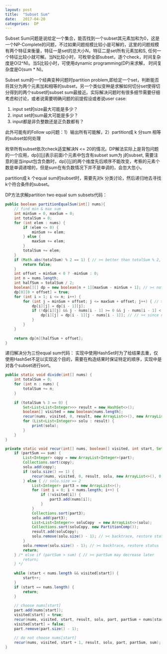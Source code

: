 ```yaml
---
layout: post
title:  "Subset Sum"
date:   2017-04-20 
categories:  DP 
---
```


Subset Sum问题是说给定一个集合，能否找到一个subset其元素加和为0，这是一个NP-Complete的问题，不过如果问题规模比较小是可解的，这里的问题规模有两个特征来衡量，特征一是set的总大小N，特征二是set所有元素加和S, 任何一个特征比较小就可解。当N比较小时，可枚举全部subset，逐个check，时间复杂度是O(2^N)。当S比较小时，可使用dynamic programming(DP)来求解， 时间复杂度是O(sum * N)。  

Subset sum的一个经典变种问题时partition problem,即给定一个set，判断能否将其分为两个元素加和相等的subset，另一个类似变种是求解如何切分set使得切分得到的两个subset的subset sum最接近。实际解决问题时有很多细节需要仔细考虑和讨论，或者说需要明确问题的前提假设或者说user case:  
1. input set的size最大可能是多少？
2. input set的sum最大可能是多少？
3. input都是非负整数还是正负数都有？

此外可能有的Follow up问题：1）输出所有可能解，2）partition成 k 分sum 相等的subset如何处理

枚举所有subset依次check适宜解决N <= 20的情况。DP解法实际上是背包问题的一个应用，dp[i][j]表示前面i个元素中包含有subset sum为 j的subset, 需要注意的是当input包含负数时，dp[i][j]的两个维度先后顺序不能改变，考察的元素个数是单调递增的，但是sum在有负数情况下并不是单调的，会忽大忽小。

partition成 k 个equal sum的subset时，需要先对k 分类讨论，然后递归地去寻找k个符合条件的subset。

DP方法求解partition two equal sum subsets代码：
```java
public boolean partitionEqualSum(int[] nums){
	// find min & max sum
	int minSum = 0, maxSum = 0;
	int totalSum = 0;
	for (int elem : nums) {
		if (elem <= 0) {
			minSum += elem;
		} else {
			maxSum += elem;
		}
		totalSum += elem;
	}
	if (Math.abs(totalSum) % 2 == 1) { // >< better than totalSum % 2, since -3 % 2 == -2, which wold lead wrong result
		return false;
	}
	int offset = minSum < 0 ? -minSum : 0;
	int n = nums.length;
	int halfSum = totalSum / 2;
	boolean[][] dp = new boolean[n + 1][maxSum - minSum + 1]; // >< not [halfSum + offset + 1][n + 1], not[halfSum - minSum + 1][n + 1]
	dp[0][0 + offset] = true;
	for (int i = 1; i <= n; i++) {
		for (int j = minSum + offset; j <= maxSum + offset; j++) { // >< when there are negative elements in the input, upper limit need to be maxSum + offset
			dp[i][j] = dp[i - 1][j];
			if (!dp[i][j] && j - nums[i - 1] >= 0 && j - nums[i - 1] < dp[0].length) { // >< do not forget: i - nums[j - 1] < dp.length
				dp[i][j] = dp[i - 1][j - nums[i - 1]]; // // >< since nums[j - 1] may be a negative number, so i - nums[j - 1] may be greater than i
			}
		}
	}
	
	return dp[n][halfSum + offset];
}
```

递归解决分为三份equal sum代码：
实现中使用HashSet时为了给结果去重，仅使用HashSet不足以实现这个目的，需要在构造结果时保证特定的顺序，实现中是对各个subset进行sort。
```java
public static void divide(int[] nums) {
	int totalSum = 0;
	for (int n : nums) {
		totalSum += n;
	}
	
	if (totalSum % 3 == 0) {
		Set<List<List<Integer>>> result = new HashSet<>();
		boolean[] visited = new boolean[nums.length];
		recur(nums, visited, 0, result, new ArrayList<>(), new ArrayList<Integer>(), 0, totalSum / 3);
		for (List<List<Integer>> solu : result) {
			print(solu);
		}
	}
}

private static void recur(int[] nums, boolean[] visited, int start, Set<List<List<Integer>>> result, List<List<Integer>>  solu, List<Integer> part, int partSum, int sum) {
	if (partSum == sum) {
		List<Integer> copy = new ArrayList<Integer>(part);
		Collections.sort(copy);
		solu.add(copy);
		if (solu.size() == 1) {
			recur(nums, visited, 0, result, solu, new ArrayList<>(), 0, sum); // search for 2nd part
		} else { // solu.size == 2
			List<Integer> part3 = new ArrayList<>();
			for (int i = 0; i < nums.length; i++) {
				if (!visited[i]) {
					part3.add(nums[i]);
				}
			}
			Collections.sort(part3);
			solu.add(part3);
			List<List<Integer>> soluCopy  = new ArrayList<>(solu);
			Collections.sort(soluCopy, new PartitionComp());
			result.add(soluCopy);
			solu.remove(solu.size() - 1); // >< backtrace, restore status
		} 
		solu.remove(solu.size() - 1); // >< backtrace, restore status
		return;
	} /* else if (partSum > sum) { // >< partSum may decrease later
		return;
	} */ 
	
	while (start < nums.length && visited[start]) {
		start++;
	}
	if (start == nums.length) {
		return;
	}
	
	// choose nums[start]
	part.add(nums[start]);
	visited[start] = true;
	recur(nums, visited, start, result, solu, part, partSum + nums[start], sum);
	visited[start] = false;
	part.remove(part.size() - 1);
	
	// do not choose nums[start]
	recur(nums, visited, start + 1, result, solu, part, partSum, sum);
}
	
```





